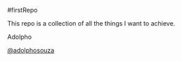 #firstRepo

This repo is a collection of all the things I want to achieve.

Adolpho

[@adolphosouza](https://twitter.com/adolphosouza)